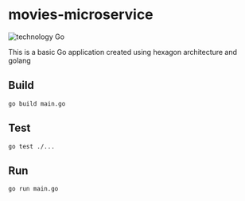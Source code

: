 # movies-microservice
![technology Go](https://img.shields.io/badge/technology-go-blue.svg)

This is a basic Go application created using hexagon architecture and golang 


## Build

`go build main.go`

## Test

`go test ./...`

## Run

`go run main.go`
